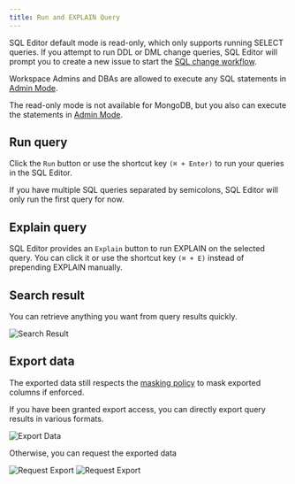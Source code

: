 ```yaml
---
title: Run and EXPLAIN Query
---
```


<HintBlock type="info">

SQL Editor default mode is read-only, which only supports running SELECT queries. If you attempt
to run DDL or DML change queries, SQL Editor will prompt you to create a new issue to start the
[SQL change workflow](/docs/change-database/change-workflow).

Workspace Admins and DBAs are allowed to execute any SQL statements in
[Admin Mode](/docs/sql-editor/admin-mode).

The read-only mode is not available for MongoDB, but you also can execute the statements in [Admin Mode](/docs/sql-editor/admin-mode).

</HintBlock>

## Run query

Click the `Run` button or use the shortcut key `(⌘ + Enter)` to run your queries in the SQL Editor.

If you have multiple SQL queries separated by semicolons, SQL Editor will only run the first query for now.

## Explain query

SQL Editor provides an `Explain` button to run EXPLAIN on the selected query. You can click it or use the shortcut key `(⌘ + E)` instead of prepending EXPLAIN manually.

## Search result

You can retrieve anything you want from query results quickly.

![Search Result](/content/docs/sql-editor/search-result.webp)

## Export data

<HintBlock type="info">

The exported data still respects the [masking policy](/docs/sql-editor/mask-data/) to mask exported columns if enforced.

</HintBlock>

If you have been granted export access, you can directly export query results in various formats.

![Export Data](/content/docs/sql-editor/export-data.webp)

Otherwise, you can request the exported data

![Request Export](/content/docs/sql-editor/export-request1.webp)
![Request Export](/content/docs/sql-editor/export-request2.webp)
